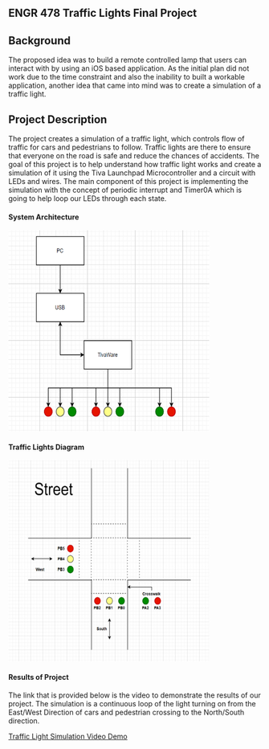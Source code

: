 ## ENGR 478 Traffic Lights Final Project

<h2> Background </h2>
The proposed idea was to build a remote controlled lamp that users can interact with by using an iOS based application. As the initial plan did not work due to the time constraint and also the inability to built a workable application, another idea that came into mind was to create a simulation of a traffic light. 


<h2> Project Description </h2>
The project creates a simulation of a traffic light, which controls flow of traffic for cars and pedestrians to follow. Traffic lights are there to ensure that everyone on the road is safe and reduce the chances of accidents. The goal of this project is to help understand how traffic light works and create a simulation of it using the Tiva Launchpad Microcontroller and a circuit with LEDs and wires. The main component of this project is implementing the simulation with the concept of periodic interrupt and Timer0A which is going to help loop our LEDs through each state.

<h4> System Architecture </h4>
<img src="images/TrafficLights_SystemArchitecture.PNG" width="400" height="400">
<h4> Traffic Lights Diagram </h4>
<img src="images/TrafficLights_Diagram.PNG" width="400" height="400">

<h4> Results of Project </h4>
The link that is provided below is the video to demonstrate the results of our project. The simulation is a continuous loop of the light turning on from the East/West Direction of cars and pedestrian crossing to the North/South direction.


<a href="https://drive.google.com/file/d/1kpBDTwzpZImwBYgF6U_FX86WS8rT6iO5/view?usp=sharing">Traffic Light Simulation Video Demo</a>
